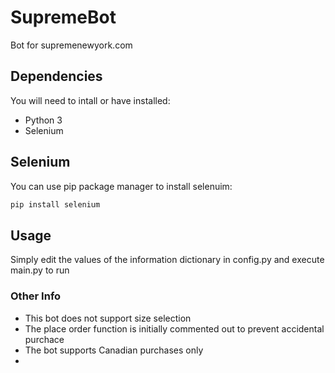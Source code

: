 # SupremeBot
Bot for supremenewyork.com

## Dependencies
You will need to intall or have installed:
- Python 3
- Selenium

## Selenium
You can use pip package manager to install selenuim:
```bash
pip install selenium
```

## Usage
Simply edit the values of the information dictionary in config.py and execute main.py to run

### Other Info
- This bot does not support size selection
- The place order function is initially commented out to prevent accidental purchace
- The bot supports Canadian purchases only
- 
